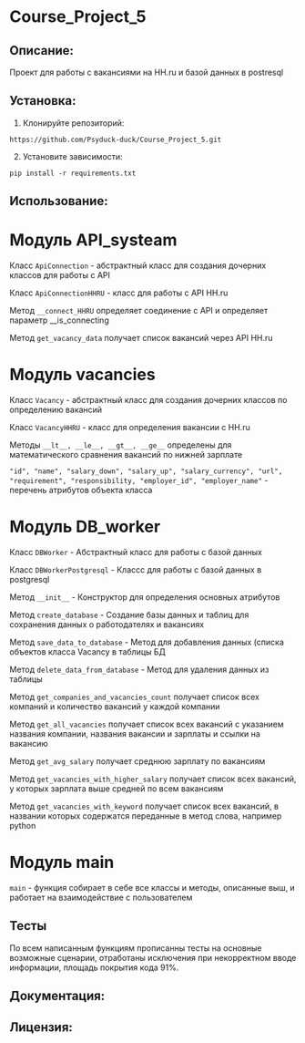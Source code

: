 # Course_Project_5
## Описание:

Проект для работы с вакансиями на HH.ru и базой данных в postresql

## Установка:

1. Клонируйте репозиторий:
```
https://github.com/Psyduck-duck/Course_Project_5.git
```
2. Установите зависимости:
```
pip install -r requirements.txt
```
## Использование:

# Модуль API_systeam

Класс `ApiConnection` - абстрактный класс для создания дочерних классов для работы с API

Класс `ApiConnectionHHRU` - класс для работы с API HH.ru

Метод `__connect_HHRU` определяет соединение с API и определяет параметр __is_connecting

Метод `get_vacancy_data` получает список вакансий через API HH.ru

# Модуль vacancies

Класс `Vacancy` - абстрактный класс для создания дочерних классов по определению вакансий

Класс `VacancyHHRU` - класс для определения вакансии с HH.ru

Методы `__lt__, __le__, __gt__, __ge__` определены для математического сравнения вакансий по нижней зарплате

`"id", "name", "salary_down", "salary_up", "salary_currency", "url", 
"requirement", "responsibility, "employer_id", "employer_name"` - перечень атрибутов объекта класса


# Модуль DB_worker

Класс `DBWorker` - Абстрактный класс для работы с базой данных

Класс `DBWorkerPostgresql` - Классс для работы с базой данных в postgresql

Метод `__init__` - Конструктор для определения основных атрибутов

Метод `create_database` - Создание базы данных и таблиц для сохранения данных о работодателях и вакансиях

Метод `save_data_to_database` - Метод для добавления данных (списка объектов класса Vacancy в таблицы БД

Метод `delete_data_from_database` - Метод для удаления данных из таблицы

Метод `get_companies_and_vacancies_count` получает список всех компаний и количество вакансий у каждой компании

Метод `get_all_vacancies` получает список всех вакансий с указанием названия компании, названия вакансии и зарплаты и ссылки на вакансию

Метод `get_avg_salary` получает среднюю зарплату по вакансиям

Метод `get_vacancies_with_higher_salary` получает список всех вакансий, у которых зарплата выше средней по всем вакансиям

Метод `get_vacancies_with_keyword` получает список всех вакансий, в названии которых содержатся переданные в метод слова, например python

# Модуль main

`main` - функция собирает в себе все классы и методы, описанные выш, и работает на взаимодействие с
пользователем


## Тесты

По всем написанным функциям прописанны тесты на основные возможные сценарии, отработаны исключения при
некорректном вводе информации, площадь покрытия кода 91%.

## Документация:

## Лицензия: